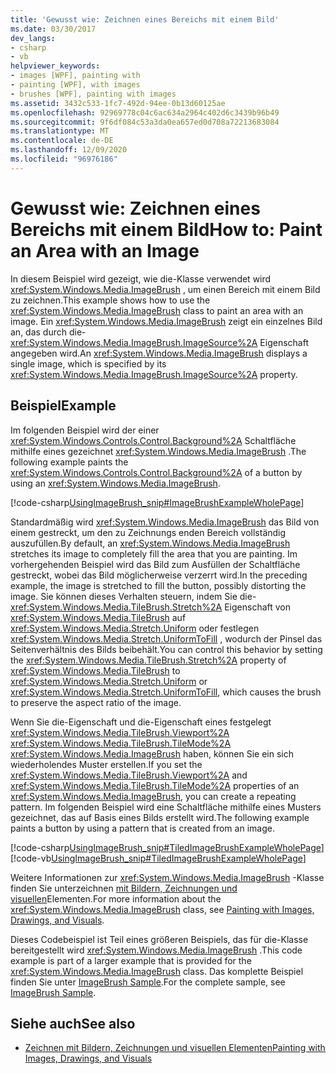 ```yaml
---
title: 'Gewusst wie: Zeichnen eines Bereichs mit einem Bild'
ms.date: 03/30/2017
dev_langs:
- csharp
- vb
helpviewer_keywords:
- images [WPF], painting with
- painting [WPF], with images
- brushes [WPF], painting with images
ms.assetid: 3432c533-1fc7-492d-94ee-0b13d60125ae
ms.openlocfilehash: 92969778c04c6ac634a2964c402d6c3439b96b49
ms.sourcegitcommit: 9f6df084c53a3da0ea657ed0d708a72213683084
ms.translationtype: MT
ms.contentlocale: de-DE
ms.lasthandoff: 12/09/2020
ms.locfileid: "96976186"
---
```

# <a name="how-to-paint-an-area-with-an-image"></a><span data-ttu-id="b0d72-102">Gewusst wie: Zeichnen eines Bereichs mit einem Bild</span><span class="sxs-lookup"><span data-stu-id="b0d72-102">How to: Paint an Area with an Image</span></span>
<span data-ttu-id="b0d72-103">In diesem Beispiel wird gezeigt, wie die-Klasse verwendet wird <xref:System.Windows.Media.ImageBrush> , um einen Bereich mit einem Bild zu zeichnen.</span><span class="sxs-lookup"><span data-stu-id="b0d72-103">This example shows how to use the <xref:System.Windows.Media.ImageBrush> class to paint an area with an image.</span></span> <span data-ttu-id="b0d72-104">Ein <xref:System.Windows.Media.ImageBrush> zeigt ein einzelnes Bild an, das durch die- <xref:System.Windows.Media.ImageBrush.ImageSource%2A> Eigenschaft angegeben wird.</span><span class="sxs-lookup"><span data-stu-id="b0d72-104">An <xref:System.Windows.Media.ImageBrush> displays a single image, which is specified by its <xref:System.Windows.Media.ImageBrush.ImageSource%2A> property.</span></span>  
  
## <a name="example"></a><span data-ttu-id="b0d72-105">Beispiel</span><span class="sxs-lookup"><span data-stu-id="b0d72-105">Example</span></span>  
 <span data-ttu-id="b0d72-106">Im folgenden Beispiel wird der einer <xref:System.Windows.Controls.Control.Background%2A> Schaltfläche mithilfe eines gezeichnet <xref:System.Windows.Media.ImageBrush> .</span><span class="sxs-lookup"><span data-stu-id="b0d72-106">The following example paints the <xref:System.Windows.Controls.Control.Background%2A> of a button by using an <xref:System.Windows.Media.ImageBrush>.</span></span>  
  
 [!code-csharp[UsingImageBrush_snip#ImageBrushExampleWholePage](~/samples/snippets/csharp/VS_Snippets_Wpf/UsingImageBrush_snip/CSharp/PaintingWithImagesExample.cs#imagebrushexamplewholepage)]  
  
 <span data-ttu-id="b0d72-107">Standardmäßig wird <xref:System.Windows.Media.ImageBrush> das Bild von einem gestreckt, um den zu Zeichnungs enden Bereich vollständig auszufüllen.</span><span class="sxs-lookup"><span data-stu-id="b0d72-107">By default, an <xref:System.Windows.Media.ImageBrush> stretches its image to completely fill the area that you are painting.</span></span> <span data-ttu-id="b0d72-108">Im vorhergehenden Beispiel wird das Bild zum Ausfüllen der Schaltfläche gestreckt, wobei das Bild möglicherweise verzerrt wird.</span><span class="sxs-lookup"><span data-stu-id="b0d72-108">In the preceding example, the image is stretched to fill the button, possibly distorting the image.</span></span> <span data-ttu-id="b0d72-109">Sie können dieses Verhalten steuern, indem Sie die- <xref:System.Windows.Media.TileBrush.Stretch%2A> Eigenschaft von <xref:System.Windows.Media.TileBrush> auf <xref:System.Windows.Media.Stretch.Uniform> oder festlegen <xref:System.Windows.Media.Stretch.UniformToFill> , wodurch der Pinsel das Seitenverhältnis des Bilds beibehält.</span><span class="sxs-lookup"><span data-stu-id="b0d72-109">You can control this behavior by setting the <xref:System.Windows.Media.TileBrush.Stretch%2A> property of <xref:System.Windows.Media.TileBrush> to <xref:System.Windows.Media.Stretch.Uniform> or <xref:System.Windows.Media.Stretch.UniformToFill>, which causes the brush to preserve the aspect ratio of the image.</span></span>  
  
 <span data-ttu-id="b0d72-110">Wenn Sie die-Eigenschaft und die-Eigenschaft eines festgelegt <xref:System.Windows.Media.TileBrush.Viewport%2A> <xref:System.Windows.Media.TileBrush.TileMode%2A> <xref:System.Windows.Media.ImageBrush> haben, können Sie ein sich wiederholendes Muster erstellen.</span><span class="sxs-lookup"><span data-stu-id="b0d72-110">If you set the <xref:System.Windows.Media.TileBrush.Viewport%2A> and <xref:System.Windows.Media.TileBrush.TileMode%2A> properties of an <xref:System.Windows.Media.ImageBrush>, you can create a repeating pattern.</span></span> <span data-ttu-id="b0d72-111">Im folgenden Beispiel wird eine Schaltfläche mithilfe eines Musters gezeichnet, das auf Basis eines Bilds erstellt wird.</span><span class="sxs-lookup"><span data-stu-id="b0d72-111">The following example paints a button by using a pattern that is created from an image.</span></span>  
  
 [!code-csharp[UsingImageBrush_snip#TiledImageBrushExampleWholePage](~/samples/snippets/csharp/VS_Snippets_Wpf/UsingImageBrush_snip/CSharp/TiledImageBrushExample.cs#tiledimagebrushexamplewholepage)]
 [!code-vb[UsingImageBrush_snip#TiledImageBrushExampleWholePage](~/samples/snippets/visualbasic/VS_Snippets_Wpf/UsingImageBrush_snip/VisualBasic/TiledImageBrushExample.vb#tiledimagebrushexamplewholepage)]  
  
 <span data-ttu-id="b0d72-112">Weitere Informationen zur <xref:System.Windows.Media.ImageBrush> -Klasse finden Sie unterzeichnen [mit Bildern, Zeichnungen und visuellen](painting-with-images-drawings-and-visuals.md)Elementen.</span><span class="sxs-lookup"><span data-stu-id="b0d72-112">For more information about the <xref:System.Windows.Media.ImageBrush> class, see [Painting with Images, Drawings, and Visuals](painting-with-images-drawings-and-visuals.md).</span></span>  
  
 <span data-ttu-id="b0d72-113">Dieses Codebeispiel ist Teil eines größeren Beispiels, das für die-Klasse bereitgestellt wird <xref:System.Windows.Media.ImageBrush> .</span><span class="sxs-lookup"><span data-stu-id="b0d72-113">This code example is part of a larger example that is provided for the <xref:System.Windows.Media.ImageBrush> class.</span></span> <span data-ttu-id="b0d72-114">Das komplette Beispiel finden Sie unter [ImageBrush Sample](https://github.com/Microsoft/WPF-Samples/tree/master/Graphics/ImageBrush).</span><span class="sxs-lookup"><span data-stu-id="b0d72-114">For the complete sample, see [ImageBrush Sample](https://github.com/Microsoft/WPF-Samples/tree/master/Graphics/ImageBrush).</span></span>  
  
## <a name="see-also"></a><span data-ttu-id="b0d72-115">Siehe auch</span><span class="sxs-lookup"><span data-stu-id="b0d72-115">See also</span></span>

- [<span data-ttu-id="b0d72-116">Zeichnen mit Bildern, Zeichnungen und visuellen Elementen</span><span class="sxs-lookup"><span data-stu-id="b0d72-116">Painting with Images, Drawings, and Visuals</span></span>](painting-with-images-drawings-and-visuals.md)

